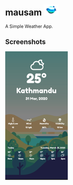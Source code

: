 # mausam <img src="./images/mausam.png" width="48">

A Simple Weather App.

## Screenshots

<img src="./images/screen1.jpg" width="200">


